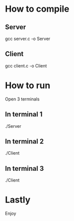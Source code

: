 # How to compile

## Server

gcc server.c -o Server <br>

## Client

gcc client.c -o Client <br>

# How to run

Open 3 terminals<br>

## In terminal 1
./Server <br>

## In terminal 2
./Client <br>

## In terminal 3
./Client <br>

# Lastly

Enjoy <br>